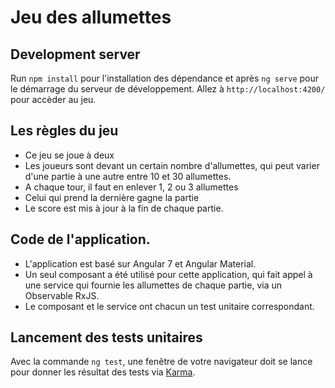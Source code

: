 # Jeu des allumettes

## Development server

Run `npm install` pour l'installation des dépendance et après `ng serve` pour le démarrage du serveur de développement. Allez à  `http://localhost:4200/` pour accèder au jeu.

## Les règles du jeu

- Ce jeu se joue à deux
- Les joueurs sont devant un certain nombre d'allumettes, qui peut varier d'une partie à
 une autre entre 10 et 30 allumettes.
- A chaque tour, il faut en enlever 1, 2 ou 3 allumettes
- Celui qui prend la dernière gagne la partie
- Le score est mis à jour à la fin de chaque partie.

## Code de l'application.

- L'application est basé sur Angular 7 et Angular Material.
- Un seul composant a été utilisé pour cette application, qui fait appel à une service qui fournie les allumettes de chaque partie, via un Observable RxJS.
- Le composant et le service ont chacun un test unitaire correspondant.

## Lancement des tests unitaires

Avec la commande `ng test`, une fenêtre de votre navigateur doit se lance pour donner les résultat des tests via [Karma](https://karma-runner.github.io).
